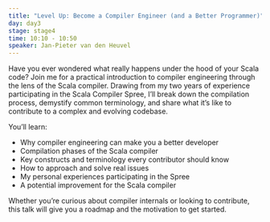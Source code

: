 ```yaml
---
title: "Level Up: Become a Compiler Engineer (and a Better Programmer)"
day: day3
stage: stage4
time: 10:10 - 10:50
speaker: Jan-Pieter van den Heuvel
---
```


Have you ever wondered what really happens under the hood of your Scala code? Join me for a practical introduction to compiler engineering through the lens of the Scala compiler. Drawing from my two years of experience participating in the Scala Compiler Spree, I’ll break down the compilation process, demystify common terminology, and share what it’s like to contribute to a complex and evolving codebase.

You’ll learn:

* Why compiler engineering can make you a better developer
* Compilation phases of the Scala compiler
* Key constructs and terminology every contributor should know
* How to approach and solve real issues
* My personal experiences participating in the Spree
* A potential improvement for the Scala compiler

Whether you’re curious about compiler internals or looking to contribute, this talk will give you a roadmap and the motivation to get started.
